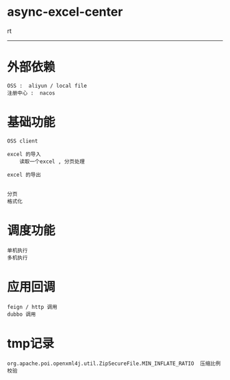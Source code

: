 # async-excel-center



rt




-----
# 外部依赖
    OSS :  aliyun / local file
    注册中心 :  nacos

# 基础功能
    OSS client

    excel 的导入  
        读取一个excel , 分页处理

    excel 的导出 
        
    
    分页
    格式化

# 调度功能
    单机执行
    多机执行

# 应用回调
    feign / http 调用
    dubbo 调用


# tmp记录
    org.apache.poi.openxml4j.util.ZipSecureFile.MIN_INFLATE_RATIO  压缩比例校验